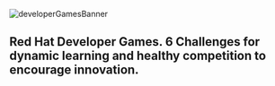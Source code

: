 ![developerGamesBanner](https://user-images.githubusercontent.com/233499/134172890-ab6013d7-496c-4bed-9215-7019a2d46bca.png)

## Red Hat Developer Games. 6 Challenges for dynamic learning and healthy competition to encourage innovation.


